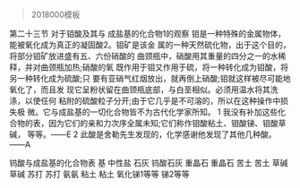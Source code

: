 # 
> 2018000模板

第二十三节 对于钼酸及其与 成盐基的化合物1的观察
钼是一种特殊的金属物体，能被氧化成为真正的凝固酸2。钼矿是该金 属的一种天然硫化物，出于这个目的，将部分钼矿放进盛有五、六份硝酸的 曲颈瓶中，硝酸用其重量的四分之一的水稀释，并对曲颈瓶加热;硝酸的氧 既作用于钼又作用于硫，将一种转化成为钼酸，将另一种转化成为硫酸;只 要有亚硝气红烟放出，就再倒上硝酸;钼就这样被尽可能地氧化了，而且发 现它呈粉状留在曲颈瓶底部，与白垩相似。必须用温水将其洗涤，以使任何 粘附的硫酸粒子分开;由于它几乎是不可溶的，所以在这种操作中损失极 微。它与成盐基的一切化合物皆不为古代化学家所知。
1 我没有补加这些化合物的表，因为它们的亲和力次序全属未知;它们称作钼酸粘土、钼酸锑、钼酸草碱， 等等。——E
2 此酸是舍勒先生发现的，化学感谢他发现了其他几种酸。——A
 
钨酸与成盐基的化合物表
基 中性盐 石灰 钨酸石灰 重晶石 重晶石 苦土 苦土 草碱 草碱 苏打 苏打 氨氨 粘土 粘土 氧化锑1等等 锑2等等

